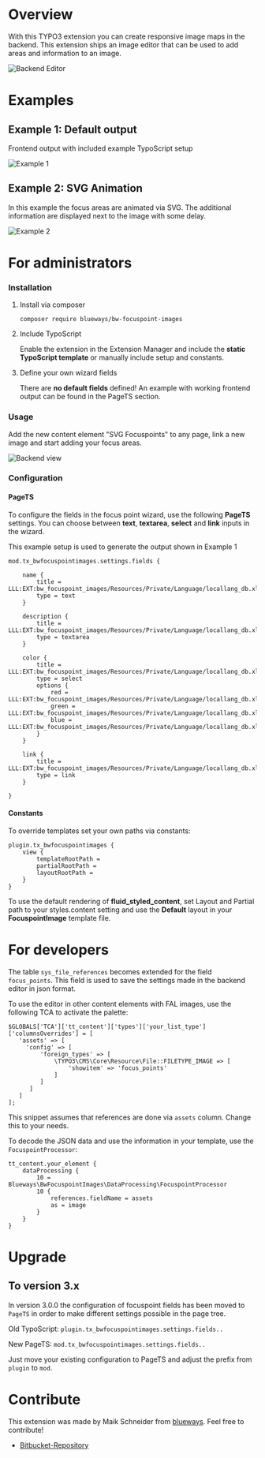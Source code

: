 Overview
========

With this TYPO3 extension you can create responsive image maps in the
backend. This extension ships an image editor that can be used to add
areas and information to an image.

![Backend Editor](Documentation/Images/example_backend.png)

Examples
========

Example 1: Default output
-------------------------

Frontend output with included example TypoScript setup

![Example 1](./Documentation/Images/example_frontend.jpg)

Example 2: SVG Animation
------------------------

In this example the focus areas are animated via SVG. The additional
information are displayed next to the image with some delay.

![Example 2](./Documentation/Images/example_animation.gif)

For administrators
==================

### Installation

1.  Install via composer

    ``` {.bash}
    composer require blueways/bw-focuspoint-images
    ```

2.  Include TypoScript

    Enable the extension in the Extension Manager and include the
    **static TypoScript template** or manually include setup and
    constants.

3.  Define your own wizard fields

    There are **no default fields** defined! An example with working
    frontend output can be found in the PageTS section.

### Usage

Add the new content element "SVG Focuspoints" to any page, link a new
image and start adding your focus areas.

![Backend view](./Documentation/Images/backend-collage.jpg)

### Configuration

#### PageTS

To configure the fields in the focus point wizard, use the following
**PageTS** settings. You can choose between **text**, **textarea**, **select** and **link** inputs in the wizard.

This example setup is used to generate the output shown in Example 1

``` {.typoscript}
mod.tx_bwfocuspointimages.settings.fields {

    name {
        title = LLL:EXT:bw_focuspoint_images/Resources/Private/Language/locallang_db.xlf:wizard.fields.name
        type = text
    }

    description {
        title = LLL:EXT:bw_focuspoint_images/Resources/Private/Language/locallang_db.xlf:wizard.fields.description
        type = textarea
    }

    color {
        title = LLL:EXT:bw_focuspoint_images/Resources/Private/Language/locallang_db.xlf:wizard.fields.color
        type = select
        options {
            red = LLL:EXT:bw_focuspoint_images/Resources/Private/Language/locallang_db.xlf:wizard.fields.color.red
            green = LLL:EXT:bw_focuspoint_images/Resources/Private/Language/locallang_db.xlf:wizard.fields.color.green
            blue = LLL:EXT:bw_focuspoint_images/Resources/Private/Language/locallang_db.xlf:wizard.fields.color.blue
        }
    }

    link {
        title = LLL:EXT:bw_focuspoint_images/Resources/Private/Language/locallang_db.xlf:wizard.fields.link
        type = link
    }

}
```

#### Constants

To override templates set your own paths via constants:

``` {.typoscript}
plugin.tx_bwfocuspointimages {
    view {
        templateRootPath =
        partialRootPath =
        layoutRootPath =
    }
}
```

To use the default rendering of **fluid\_styled\_content**, set Layout
and Partial path to your styles.content setting and use the **Default**
layout in your **FocuspointImage** template file.

For developers
==============

The table `sys_file_references` becomes
extended for the field `focus_points`. This field is used to save the settings made in the backend editor in json format.

To use the editor in other content elements with FAL images, use the
following TCA to activate the palette:

``` {.php}
$GLOBALS['TCA']['tt_content']['types']['your_list_type']['columnsOverrides'] = [
   'assets' => [
     'config' => [
         'foreign_types' => [
             \TYPO3\CMS\Core\Resource\File::FILETYPE_IMAGE => [
                 'showitem' => 'focus_points'
             ]
         ]
      ]
   ]
];
```

This snippet assumes that references are done via `assets` column. Change this to your needs.

To decode the JSON data and use the information in your template, use the `FocuspointProcessor`:

```typo3_typoscript
tt_content.your_element {
	dataProcessing {
		10 = Blueways\BwFocuspointImages\DataProcessing\FocuspointProcessor
		10 {
			references.fieldName = assets
			as = image
		}
	}
}
```

Upgrade
=======

To version 3.x
---------------

In version 3.0.0 the configuration of focuspoint fields has been moved to ```PageTS``` in order to make different settings possible in the page tree.

Old TypoScript: ```plugin.tx_bwfocuspointimages.settings.fields..```

New PageTS: ```mod.tx_bwfocuspointimages.settings.fields..```

Just move your existing configuration to PageTS and adjust the prefix from ```plugin``` to ```mod```.


Contribute
==========

This extension was made by Maik Schneider from [blueways](https://www.blueways.de/). Feel free to contribute!

-   [Bitbucket-Repository](https://bitbucket.org/blueways/bw_focuspoint_images/)
